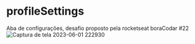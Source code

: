 # profileSettings
Aba de configurações, desafio proposto pela rocketseat boraCodar #22
![Captura de tela 2023-06-01 222930](https://github.com/WellyT/profileSettings/assets/47388425/6b5e1740-6288-4c5b-8f20-2ba6889ab122)
